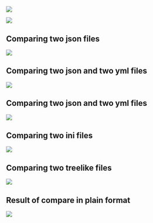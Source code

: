 <h1></h1>
<p>
<a href="https://codeclimate.com/github/skepto77/project-lvl2-s487/maintainability"><img src="https://api.codeclimate.com/v1/badges/64169c9007969429ab5d/maintainability" /></a>

<!-- <a href="https://codeclimate.com/github/skepto77/project-lvl2-s487/test_coverage"><img src="https://api.codeclimate.com/v1/badges/64169c9007969429ab5d/test_coverage" /></a> -->

<a href="https://travis-ci.com/skepto77/project-lvl2-s487"><img src="https://travis-ci.com/skepto77/project-lvl2-s487.svg?branch=master"></a>
</p>

<h2>Comparing two json files</h2>
<a href="https://asciinema.org/a/OQAwdmWxjFcfxGF1Ov3Wd5AjL" target="_blank"><img src="https://asciinema.org/a/OQAwdmWxjFcfxGF1Ov3Wd5AjL.svg" /></a>

<h2>Comparing two json and two yml files</h2>
<a href="https://asciinema.org/a/7sYzXalecQ28s6F0UYedjxLu2" target="_blank"><img src="https://asciinema.org/a/7sYzXalecQ28s6F0UYedjxLu2.svg" /></a>

<h2>Comparing two json and two yml files</h2>
<a href="https://asciinema.org/a/7sYzXalecQ28s6F0UYedjxLu2" target="_blank"><img src="https://asciinema.org/a/7sYzXalecQ28s6F0UYedjxLu2.svg" /></a>

<h2>Comparing two ini files</h2>
<a href="https://asciinema.org/a/iHCcWlCjtPxb19XbH9c6iugyh" target="_blank"><img src="https://asciinema.org/a/iHCcWlCjtPxb19XbH9c6iugyh.svg" /></a>

<h2>Comparing two treelike files</h2>
<a href="https://asciinema.org/a/vbqwBsiMMkF5RoxzUkk6235WD" target="_blank"><img src="https://asciinema.org/a/vbqwBsiMMkF5RoxzUkk6235WD.svg" /></a>

<h2>Result of compare in plain format</h2>
<a href="https://asciinema.org/a/lIW1eupOl0rP7HWKqB9JtAT2C" target="_blank"><img src="https://asciinema.org/a/lIW1eupOl0rP7HWKqB9JtAT2C.svg" /></a>

